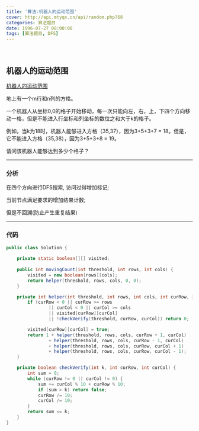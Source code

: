```yaml
---
title: '算法:机器人的运动范围'
cover: http://api.mtyqx.cn/api/random.php?68
categories: 算法题目
date: 1996-07-27 08:00:00
tags: [算法题目, DFS]
---
```


<br/>

<!--more-->

## 机器人的运动范围

[机器人的运动范围](https://www.nowcoder.com/practice/6e5207314b5241fb83f2329e89fdecc8?tpId=13&tqId=11219&tPage=4&rp=1&ru=%2Fta%2Fcoding-interviews&qru=%2Fta%2Fcoding-interviews%2Fquestion-ranking)

地上有一个m行和n列的方格。

一个机器人从坐标0,0的格子开始移动，每一次只能向左，右，上，下四个方向移动一格，但是不能进入行坐标和列坐标的数位之和大于k的格子。 

例如，当k为18时，机器人能够进入方格（35,37），因为3+5+3+7 = 18。但是，它不能进入方格（35,38），因为3+5+3+8 = 19。

请问该机器人能够达到多少个格子？

****

### 分析

在四个方向进行DFS搜索, 访问过得增加标记;

当前节点满足要求的增加结果计数;

但是不回溯(防止产生重复结果)

****

### 代码

```java
public class Solution {
    
    private static boolean[][] visited;
    
    public int movingCount(int threshold, int rows, int cols) {
        visited = new boolean[rows][cols];
        return helper(threshold, rows, cols, 0, 0);
    }

    private int helper(int threshold, int rows, int cols, int curRow, int curCol) {
        if (curRow < 0 || curRow >= rows
                || curCol < 0 || curCol >= cols
                || visited[curRow][curCol]
                || !checkVerify(threshold, curRow, curCol)) return 0;

        visited[curRow][curCol] = true;
        return 1 + helper(threshold, rows, cols, curRow + 1, curCol)
                + helper(threshold, rows, cols, curRow - 1, curCol)
                + helper(threshold, rows, cols, curRow, curCol + 1)
                + helper(threshold, rows, cols, curRow, curCol - 1);
    }

    private boolean checkVerify(int k, int curRow, int curCol) {
        int sum = 0;
        while (curRow != 0 || curCol != 0) {
            sum += curCol % 10 + curRow % 10;
            if (sum > k) return false;
            curRow /= 10;
            curCol /= 10;
        }
        return sum <= k;
    }
}
```

